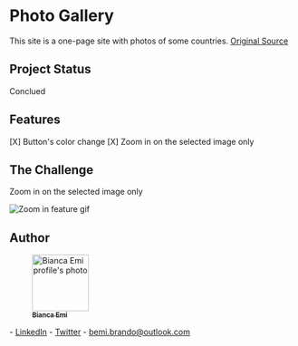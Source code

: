 # Photo Gallery
This site is a one-page site with photos of some countries.  <a href="https://github.com/Polianeh/Foto-Gallery" target="_blank">Original Source</a>

## Project Status
Conclued

## Features
[X] Button's color change
[X] Zoom in on the selected image only

## The Challenge
Zoom in on the selected image only

<img src="ref/zoom.gif" alt="Zoom in feature gif">

## Author
<div style="display: inline;">
    <figure>
        <a href="https://github.com/bemibrando" target="_blank">
        <img style="border-radius? 50%;" src="https://avatars.githubusercontent.com/u/102377919?v=4" width="100px" alt="Bianca Emi profile's photo"> <br />
        <sub><b>Bianca Emi</b></sub></a>
    </figure>
    <div>
        - <a href="https://www.linkedin.com/in/bianca-emi/" target="_blank">LinkedIn</a> 
        - <a href="https://twitter.com/bemibrando" target="_blank">Twitter</a>
        - <a href="mailto: bemi.brando@outlook.com">bemi.brando@outlook.com</a>
    </div>
</div>